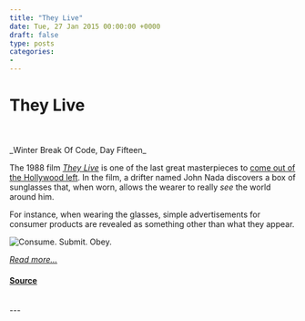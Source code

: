 ```yaml
---
title: "They Live"
date: Tue, 27 Jan 2015 00:00:00 +0000
draft: false
type: posts
categories: 
- 
---
```

# They Live

<br/>

<br/>
_Winter Break Of Code, Day Fifteen_

The 1988 film [_They Live_](http://www.imdb.com/title/tt0096256/?ref_=nv_sr_1) is one of the last great masterpieces to [come out of the Hollywood left](https://www.youtube.com/watch?v=18qD9hmU9xg). In the film, a drifter named John Nada discovers a box of sunglasses that, when worn, allows the wearer to really _see_ the world around him.

For instance, when wearing the glasses, simple advertisements for consumer products are revealed as something other than what they appear.

![Consume. Submit. Obey.](/blog/images/theylive-messages.png)

[_Read more..._](https://signal.org/blog/they-live/)

#### [Source](https://signal.org/blog/they-live/)

<br/>
---
